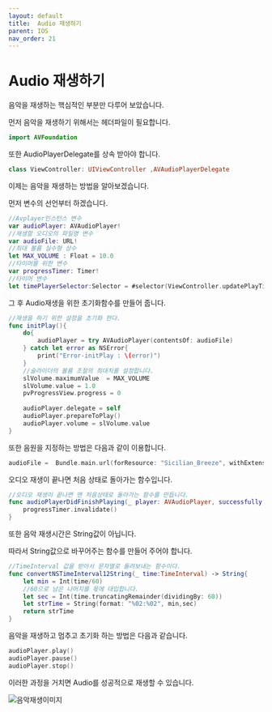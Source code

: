 ```yaml
---
layout: default
title:  Audio 재생하기
parent: IOS
nav_order: 21
---
```


# Audio 재생하기

음악을 재생하는 핵심적인 부분만 다루어 보았습니다.

먼저 음악을 재생하기 위해서는 헤더파일이 필요합니다.

```swift
import AVFoundation
```

또한 AudioPlayerDelegate를 상속 받아야 합니다.

```swift
class ViewController: UIViewController ,AVAudioPlayerDelegate
```

이제는 음악을 재생하는 방법을 알아보겠습니다.

먼저 변수의 선언부터 하겠습니다.

```swift
//Avplayer인스턴스 변수
var audioPlayer: AVAudioPlayer!
//재생할 오디오의 파일명 변수
var audioFile: URL!
//최대 볼륨 실수형 상수
let MAX_VOLUME : Float = 10.0
//타이머를 위한 변수
var progressTimer: Timer!
//타이머 변수
let timePlayerSelector:Selector = #selector(ViewController.updatePlayTime)
```

그 후 Audio재생을 위한 초기화함수를 만들어 줍니다.

```swift
//재생을 하기 위한 설정을 초기화 한다.
func initPlay(){
    do{
        audioPlayer = try AVAudioPlayer(contentsOf: audioFile)
    } catch let error as NSError{
        print("Error-initPlay : \(error)")
    }
    //슬라이더의 볼륨 조절의 최대치를 설정합니다.
    slVolume.maximumValue  = MAX_VOLUME
    slVolume.value = 1.0
    pvProgressView.progress = 0
    
    audioPlayer.delegate = self
    audioPlayer.prepareToPlay()
    audioPlayer.volume = slVolume.value
}
```

또한 음원을 지정하는 방법은 다음과 같이 이용합니다.

```swift
audioFile =  Bundle.main.url(forResource: "Sicilian_Breeze", withExtension: "mp3")
```

오디오 재생이 끝나면 처음 상태로 돌아가는 함수입니다.

```swift
//오디오 재생이 끝나면 맨 처음상태로 돌아가는 함수를 만듭니다.
func audioPlayerDidFinishPlaying(_ player: AVAudioPlayer, successfully flag: Bool) {
    progressTimer.invalidate()
}
```

또한 음악 재생시간은 String값이 아닙니다.

따라서 String값으로 바꾸어주는 함수를 만들어 주어야 합니다.

```swift
//TimeInterval 값을 받아서 문자열로 돌려보내는 함수이다.
func convertNSTimeInterval12String(_ time:TimeInterval) -> String{
    let min = Int(time/60)
    //60으로 남은 나머지를 몫에 대입합니다.
    let sec = Int(time.truncatingRemainder(dividingBy: 60))
    let strTime = String(format: "%02:%02", min,sec)
    return strTime
}
```

음악을  재생하고 멈추고 초기화 하는 방법은 다음과 같습니다.

```swift
audioPlayer.play()
audioPlayer.pause()
audioPlayer.stop()
```

이러한 과정을 거치면 Audio를 성공적으로 재생할 수 있습니다.

![음악재생이미지](https://user-images.githubusercontent.com/16849874/89302170-7939cb00-d6a5-11ea-8d06-42d815470d24.png)
